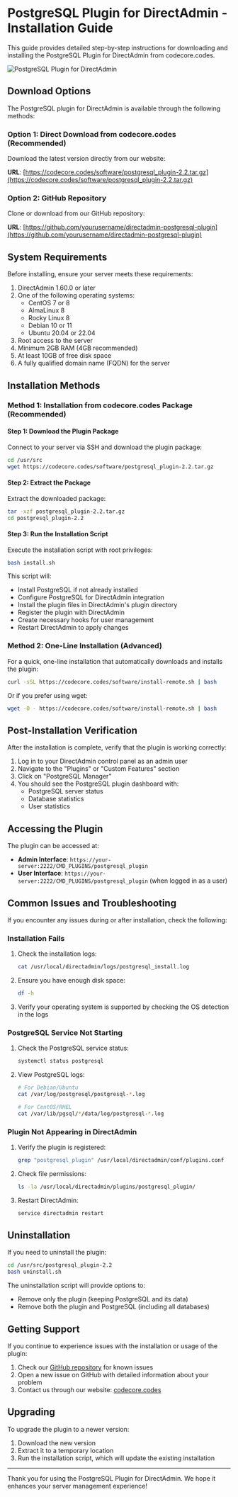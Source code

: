 # PostgreSQL Plugin for DirectAdmin - Installation Guide

This guide provides detailed step-by-step instructions for downloading and installing the PostgreSQL Plugin for DirectAdmin from codecore.codes.

![PostgreSQL Plugin for DirectAdmin](https://raw.githubusercontent.com/yourusername/directadmin-postgresql-plugin/main/screenshot.png)

## Download Options

The PostgreSQL plugin for DirectAdmin is available through the following methods:

### Option 1: Direct Download from codecore.codes (Recommended)

Download the latest version directly from our website:

**URL**: [https://codecore.codes/software/postgresql_plugin-2.2.tar.gz](https://codecore.codes/software/postgresql_plugin-2.2.tar.gz)

### Option 2: GitHub Repository

Clone or download from our GitHub repository:

**URL**: [https://github.com/yourusername/directadmin-postgresql-plugin](https://github.com/yourusername/directadmin-postgresql-plugin)

## System Requirements

Before installing, ensure your server meets these requirements:

1. DirectAdmin 1.60.0 or later
2. One of the following operating systems:
   - CentOS 7 or 8
   - AlmaLinux 8
   - Rocky Linux 8
   - Debian 10 or 11
   - Ubuntu 20.04 or 22.04
3. Root access to the server
4. Minimum 2GB RAM (4GB recommended)
5. At least 10GB of free disk space
6. A fully qualified domain name (FQDN) for the server

## Installation Methods

### Method 1: Installation from codecore.codes Package (Recommended)

#### Step 1: Download the Plugin Package

Connect to your server via SSH and download the plugin package:

```bash
cd /usr/src
wget https://codecore.codes/software/postgresql_plugin-2.2.tar.gz
```

#### Step 2: Extract the Package

Extract the downloaded package:

```bash
tar -xzf postgresql_plugin-2.2.tar.gz
cd postgresql_plugin-2.2
```

#### Step 3: Run the Installation Script

Execute the installation script with root privileges:

```bash
bash install.sh
```

This script will:
- Install PostgreSQL if not already installed
- Configure PostgreSQL for DirectAdmin integration
- Install the plugin files in DirectAdmin's plugin directory
- Register the plugin with DirectAdmin
- Create necessary hooks for user management
- Restart DirectAdmin to apply changes

### Method 2: One-Line Installation (Advanced)

For a quick, one-line installation that automatically downloads and installs the plugin:

```bash
curl -sSL https://codecore.codes/software/install-remote.sh | bash
```

Or if you prefer using wget:

```bash
wget -O - https://codecore.codes/software/install-remote.sh | bash
```

## Post-Installation Verification

After the installation is complete, verify that the plugin is working correctly:

1. Log in to your DirectAdmin control panel as an admin user
2. Navigate to the "Plugins" or "Custom Features" section
3. Click on "PostgreSQL Manager"
4. You should see the PostgreSQL plugin dashboard with:
   - PostgreSQL server status
   - Database statistics
   - User statistics

## Accessing the Plugin

The plugin can be accessed at:

- **Admin Interface**: `https://your-server:2222/CMD_PLUGINS/postgresql_plugin`
- **User Interface**: `https://your-server:2222/CMD_PLUGINS/postgresql_plugin` (when logged in as a user)

## Common Issues and Troubleshooting

If you encounter any issues during or after installation, check the following:

### Installation Fails

1. Check the installation logs:
   ```bash
   cat /usr/local/directadmin/logs/postgresql_install.log
   ```

2. Ensure you have enough disk space:
   ```bash
   df -h
   ```

3. Verify your operating system is supported by checking the OS detection in the logs

### PostgreSQL Service Not Starting

1. Check the PostgreSQL service status:
   ```bash
   systemctl status postgresql
   ```

2. View PostgreSQL logs:
   ```bash
   # For Debian/Ubuntu
   cat /var/log/postgresql/postgresql-*.log
   
   # For CentOS/RHEL
   cat /var/lib/pgsql/*/data/log/postgresql-*.log
   ```

### Plugin Not Appearing in DirectAdmin

1. Verify the plugin is registered:
   ```bash
   grep "postgresql_plugin" /usr/local/directadmin/conf/plugins.conf
   ```

2. Check file permissions:
   ```bash
   ls -la /usr/local/directadmin/plugins/postgresql_plugin/
   ```

3. Restart DirectAdmin:
   ```bash
   service directadmin restart
   ```

## Uninstallation

If you need to uninstall the plugin:

```bash
cd /usr/src/postgresql_plugin-2.2
bash uninstall.sh
```

The uninstallation script will provide options to:
- Remove only the plugin (keeping PostgreSQL and its data)
- Remove both the plugin and PostgreSQL (including all databases)

## Getting Support

If you continue to experience issues with the installation or usage of the plugin:

1. Check our [GitHub repository](https://github.com/yourusername/directadmin-postgresql-plugin) for known issues
2. Open a new issue on GitHub with detailed information about your problem
3. Contact us through our website: [codecore.codes](https://codecore.codes)

## Upgrading

To upgrade the plugin to a newer version:

1. Download the new version
2. Extract it to a temporary location
3. Run the installation script, which will update the existing installation

---

Thank you for using the PostgreSQL Plugin for DirectAdmin. We hope it enhances your server management experience!